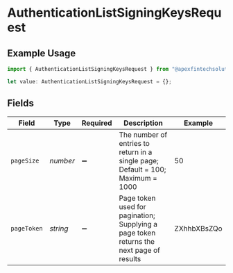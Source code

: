 # AuthenticationListSigningKeysRequest

## Example Usage

```typescript
import { AuthenticationListSigningKeysRequest } from "@apexfintechsolutions/ascend-sdk/models/operations";

let value: AuthenticationListSigningKeysRequest = {};
```

## Fields

| Field                                                                                   | Type                                                                                    | Required                                                                                | Description                                                                             | Example                                                                                 |
| --------------------------------------------------------------------------------------- | --------------------------------------------------------------------------------------- | --------------------------------------------------------------------------------------- | --------------------------------------------------------------------------------------- | --------------------------------------------------------------------------------------- |
| `pageSize`                                                                              | *number*                                                                                | :heavy_minus_sign:                                                                      | The number of entries to return in a single page; Default = 100; Maximum = 1000         | 50                                                                                      |
| `pageToken`                                                                             | *string*                                                                                | :heavy_minus_sign:                                                                      | Page token used for pagination; Supplying a page token returns the next page of results | ZXhhbXBsZQo                                                                             |